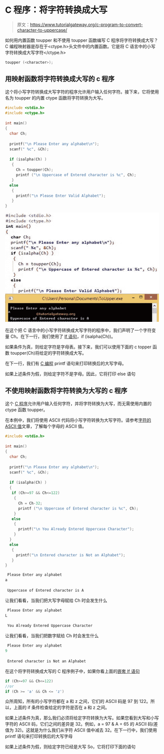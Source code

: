 # C 程序：将字符转换成大写

> 原文：<https://www.tutorialgateway.org/c-program-to-convert-character-to-uppercase/>

如何用内置函数 toupper 和不使用 toupper 函数编写 C 程序将字符转换成大写？C 编程映射器是存在于<ctype.h>头文件中的内置函数。它是将 C 语言中的小写字符转换成大写字符</ctype.h>

```c
toupper (<character>);
```

## 用映射函数将字符转换成大写的 c 程序

这个将小写字符转换成大写字符的程序允许用户输入任何字符。接下来，它将使用名为 toupper 的内置 ctype 函数将字符转换为大写。

```c
#include <stdio.h> 
#include <ctype.h>

int main()
{
  char Ch;

  printf("\n Please Enter any alphabet\n");
  scanf(" %c", &Ch);

  if (isalpha(Ch) )
   {  
     Ch = toupper(Ch); 
     printf ("\n Uppercase of Entered character is %c", Ch);
   }
  else
   {
     printf("\n Please Enter Valid Alphabet");
   }  
}
```

![C Program to Convert Character to Uppercase 1](img/acf1a89d790b259be162c1a7b5f54046.png)

在这个把 C 语言中的小写字符转换成大写字符的程序中，我们声明了一个字符变量 Ch。在下一行，我们使用了 [If 语句](https://www.tutorialgateway.org/if-statement-in-c/)，if (isalpha(Ch))。

如果条件为真，则给定字符是字母表。接下来，我们可以使用下面的 c topper 函数 toupper(Ch)将给定的字符转换成大写。

在下一行，我们有 [C 编程](https://www.tutorialgateway.org/c-programming/) printf 语句来打印转换后的大写字母。

如果上述条件为假，则给定字符不是字母。因此，它将打印 else 语句

## 不使用映射函数将字符转换为大写的 c 程序

这个 [C 程序](https://www.tutorialgateway.org/c-programming-examples/)允许用户输入任何字符，并将字符转换为大写，而无需使用内置的 ctype 函数 toupper。

在本例中，我们将使用 ASCII 代码将小写字符转换为大写字符。请参考[字符的 ASCII 值](https://www.tutorialgateway.org/c-program-to-find-ascii-value-of-a-character/)文章，了解每个字母的 ASCII 值。

```c
#include <stdio.h> 

int main()
{
  char Ch;

  printf("\n Please Enter any alphabet\n");
  scanf(" %c", &Ch);

  if (isalpha(Ch) )
  {
   if (Ch>=97 && Ch<=122)
    {  
      Ch = Ch-32; 
      printf ("\n Uppercase of Entered character is %c", Ch);
    }
   else
    {
      printf("\n You Already Entered Uppercase Character");
    }  
  }
  else
   {
     printf("\n Entered character is Not an Alphabet");
   }  
}
```

```c
 Please Enter any alphabet
a

 Uppercase of Entered character is A
```

让我们看看，当我们把大写字母赋给 Ch 时会发生什么

```c
 Please Enter any alphabet
L

 You Already Entered Uppercase Character
```

让我们看看，当我们把数字赋给 Ch 时会发生什么

```c
 Please Enter any alphabet
9

 Entered character is Not an Alphabet
```

在这个将字符转换成大写的 C 程序例子中，如果你看上面的[嵌套 If 语句](https://www.tutorialgateway.org/nested-if-in-c/)

```c
if (Ch>=97 && Ch<=122)
//or
if (Ch >= 'a' && Ch <= 'z')
```

众所周知，所有的小写字符都在 a 和 z 之间，它们的 ASCII 码是 97 到 122。所以，上面的 if 条件检查给定的字符是否在 a 和 z 之间。

如果上述条件为真，那么我们必须将给定字符转换为大写。如果您看到大写和小写字符的 ASCII 码，它们之间的差异是 32。例如，a = 97 & A = 65 的 ASCII 码(差值为 32)。这就是为什么我们从字符 ASCII 值中减去 32。在下一行中，我们使用 printf 语句来打印转换后的大写字母

如果上述条件为假，则给定字符已经是大写 So，它将打印下面的语句